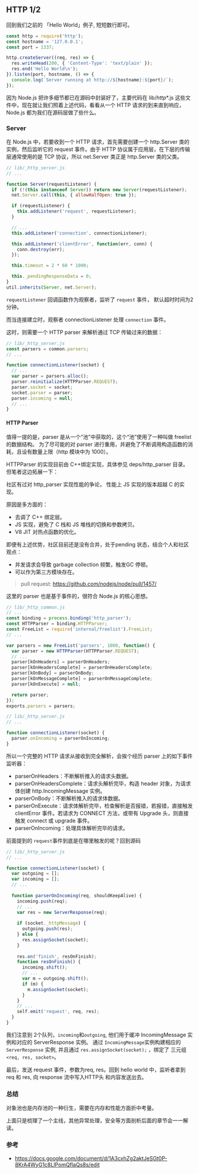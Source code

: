 
## HTTP 1/2

回到我们之前的 「Hello World」例子, 短短数行即可。
```js
const http = require('http');
const hostname = '127.0.0.1';
const port = 1337;

http.createServer((req, res) => {
  res.writeHead(200, { 'Content-Type': 'text/plain' });
  res.end('Hello World\n');
}).listen(port, hostname, () => {
  console.log(`Server running at http://${hostname}:${port}/`);
});
```

因为 Node.js 把许多细节都已在源码中封装好了，主要代码在 lib/_http_*.js 这些文件中，现在就让我们照着上述代码，看看从一个 HTTP 请求的到来直到响应，Node.js 都为我们在源码层做了些什么。

### Server
在 Node.js 中，若要收到一个 HTTP 请求，首先需要创建一个 http.Server 类的实例，然后监听它的 request 事件。由于 HTTP 协议属于应用层，在下层的传输层通常使用的是 TCP 协议，所以 net.Server 类正是 http.Server 类的父类。

```js
// lib/_http_server.js
// ...

function Server(requestListener) {
  if (!(this instanceof Server)) return new Server(requestListener);
  net.Server.call(this, { allowHalfOpen: true });

  if (requestListener) {
    this.addListener('request', requestListener);
  }

  // ...
  this.addListener('connection', connectionListener);

  this.addListener('clientError', function(err, conn) {
    conn.destroy(err);
  });

  this.timeout = 2 * 60 * 1000;

  this._pendingResponseData = 0;
}
util.inherits(Server, net.Server);
```

`requestListener` 回调函数作为观察者，监听了 `request` 事件， 默认超时时间为2分钟。

而当连接建立时，观察者 connectionListener 处理 `connection` 事件。

这时，则需要一个 HTTP parser 来解析通过 TCP 传输过来的数据：

```js
// lib/_http_server.js
const parsers = common.parsers;
// ...

function connectionListener(socket) {
  // ...
  var parser = parsers.alloc();
  parser.reinitialize(HTTPParser.REQUEST);
  parser.socket = socket;
  socket.parser = parser;
  parser.incoming = null;
  // ...
}
```

#### HTTP Parser

值得一提的是，parser 是从一个“池”中获取的，这个“池”使用了一种叫做 freelist的数据结构。
为了尽可能的对 parser 进行重用，并避免了不断调用构造函数的消耗，且设有数量上限（http 模块中为 1000）。

HTTPParser 的实现目前由 C++绑定实现，具体参见 deps/http_parser 目录。但笔者这边拓展一下：

社区有过对 http_parser 实现性能的争论， 性能上 JS 实现的版本超越 C 的实现。

原因是多方面的：
* 去调了 C++ 绑定层。
* JS 实现，避免了 C 栈和 JS 堆栈的切换和参数拷贝。
* V8 JIT 对热点函数的优化。

即便有上述优势，社区目前还是没有合并，处于pending 状态，结合个人和社区观点：
* 并发请求会导致 garbage collection 频繁，触发GC 停顿。
* 可以作为第三方模块存在。

> pull request: https://github.com/nodejs/node/pull/1457/

这里的 parser 也是基于事件的，很符合 Node.js 的核心思想。
```js
// lib/_http_common.js
// ...
const binding = process.binding('http_parser');
const HTTPParser = binding.HTTPParser;
const FreeList = require('internal/freelist').FreeList;
// ...

var parsers = new FreeList('parsers', 1000, function() {
  var parser = new HTTPParser(HTTPParser.REQUEST);
  // ...
  parser[kOnHeaders] = parserOnHeaders;
  parser[kOnHeadersComplete] = parserOnHeadersComplete; 
  parser[kOnBody] = parserOnBody; 
  parser[kOnMessageComplete] = parserOnMessageComplete;
  parser[kOnExecute] = null; 

  return parser;
});
exports.parsers = parsers;

// lib/_http_server.js
// ...

function connectionListener(socket) {
  parser.onIncoming = parserOnIncoming;
}
```
所以一个完整的 HTTP 请求从接收到完全解析，会挨个经历 parser 上的如下事件监听器：

* parserOnHeaders：不断解析推入的请求头数据。
* parserOnHeadersComplete：请求头解析完毕，构造 header 对象，为请求体创建 http.IncomingMessage 实例。
* parserOnBody：不断解析推入的请求体数据。
* parserOnExecute：请求体解析完毕，检查解析是否报错，若报错，直接触发 clientError 事件。若请求为 CONNECT 方法，或带有 Upgrade 头，则直接触发 connect 或 upgrade 事件。
* parserOnIncoming：处理具体解析完毕的请求。

前面提到的 `request`事件到底是在哪里触发的呢？回到源码

```js
// lib/_http_server.js
// ...

function connectionListener(socket) {
  var outgoing = [];
  var incoming = [];
  // ...
  
  function parserOnIncoming(req, shouldKeepAlive) {
    incoming.push(req);
    // ...
    var res = new ServerResponse(req);
    
    if (socket._httpMessage) {
      outgoing.push(res);
    } else {
      res.assignSocket(socket);
    }
    
    res.on('finish', resOnFinish);
    function resOnFinish() {
      incoming.shift();
      // ...
      var m = outgoing.shift();
      if (m) {
        m.assignSocket(socket);
      }
    }
    // ...
    self.emit('request', req, res);
  }
}
```

我们注意到 2个队列，`incoming`和`outgoing`, 他们用于缓冲 IncomingMessage 实例和对应的 ServerResponse 实例。
通过 `IncomingMessage`实例构建相应的 `ServerResponse` 实例, 并且通过 `res.assignSocket(socket);` ，绑定了
三元组 `<req, res, socket>`。


最后，发送 request 事件，参数为req, res。回到 hello world 中，监听者拿到 req 和 res, 向 response 流中写入HTTP头
和内容发送出去。


### 总结
对象池也是内存池的一种衍生，需要在内存和性能方面折中考量。

上面只是梳理了一个主线，其他异常处理，安全等方面剖析后面的章节会一一解读。


### 参考 
* https://docs.google.com/document/d/1A3cxhZg2aktJeSGt0P-8KrA4WyG1c8LlPomQflaQs8s/edit










